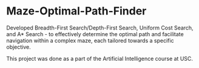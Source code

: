 # Maze-Optimal-Path-Finder

Developed Breadth-First Search/Depth-First Search, Uniform Cost Search, and A* Search - to effectively determine the optimal path and facilitate navigation within a complex maze, each tailored towards a specific objective.

This project was done as a part of the Artificial Intelligence course at USC.
